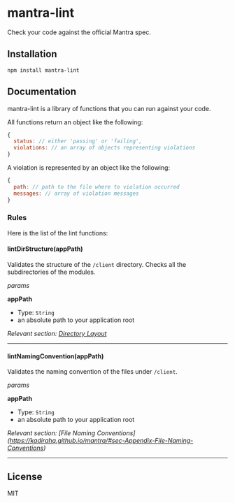 # mantra-lint

Check your code against the official Mantra spec.


## Installation

    npm install mantra-lint


## Documentation

mantra-lint is a library of functions that you can run against your code.

All functions return an object like the following:

```js
{
  status: // either 'passing' or 'failing',
  violations: // an array of objects representing violations
}
```

A violation is represented by an object like the following:

```js
{
  path: // path to the file where to violation occurred
  messages: // array of violation messages
}
```

### Rules

Here is the list of the lint functions:

#### lintDirStructure(appPath)

Validates the structure of the `/client` directory. Checks all the subdirectories
of the modules.

*params*

**appPath**

* Type: `String`
* an absolute path to your application root

*Relevant section: [Directory Layout](https://kadirahq.github.io/mantra/#sec-Directory-Layout)*

---------------------------------------

#### lintNamingConvention(appPath)

Validates the naming convention of the files under `/client`.

*params*

**appPath**

* Type: `String`
* an absolute path to your application root

*Relevant section: [File Naming Conventions]
(https://kadirahq.github.io/mantra/#sec-Appendix-File-Naming-Conventions)*

---------------------------------------


## License

MIT
